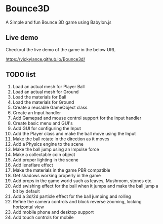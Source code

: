 # Bounce3D

A Simple and fun Bounce 3D game using Babylon.js

## Live demo

Checkout the live demo of the game in the below URL.

<https://vickylance.github.io/Bounce3d/>

## TODO list

1. Load an actual mesh for Player Ball
2. Load an actual mesh for Ground
3. Load the materials for Ball
4. Load the materials for Ground
5. Create a reusable GameObject class
6. Create an Input handler
7. Add Gamepad and mouse control support for the Input handler
8. Create basic menu and GUI's
9. Add GUI for configuring the Input
10. Add the Player class and make the ball move using the Input
11. Make the ball rotate in the direction as it moves
12. Add a Physics engine to the scene
13. Make the ball jump using an Impulse force
14. Make a collectable coin object
15. Add proper lighting in the scene
16. Add lensflare effect
17. Make the materials in the game PBR compatible
18. Get shadows working properly in the game
19. Add props in the game world such as leaves, Mushroom, stones etc.
20. Add swishing effect for the ball when it jumps and make the ball jump a bit by default
21. Add a 3d/2d particle effect for the ball jumping and rolling
22. Refine the camera controls and block reverse zooming, locking horizontal view
23. Add mobile phone and desktop support
24. Add touch controls for mobile
